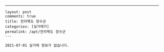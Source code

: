 ---
    layout: post
    comments: true
    title: 전라북도 장수군
    categories: [실거래가]
    permalink: /apt/전라북도 장수군
    ---

    2021-07-01 실거래 정보가 없습니다.

    